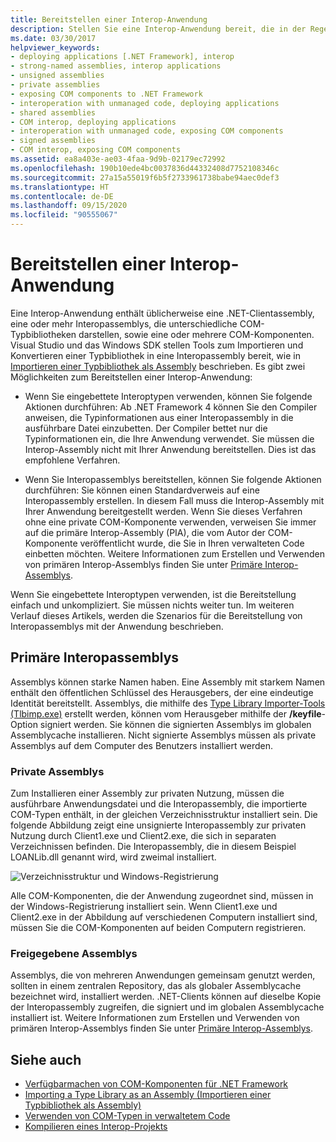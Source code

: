 ```yaml
---
title: Bereitstellen einer Interop-Anwendung
description: Stellen Sie eine Interop-Anwendung bereit, die in der Regel über eine .NET-Clientassembly, Interopassemblys verschiedener COM-Typbibliotheken und registrierte COM-Komponenten verfügt.
ms.date: 03/30/2017
helpviewer_keywords:
- deploying applications [.NET Framework], interop
- strong-named assemblies, interop applications
- unsigned assemblies
- private assemblies
- exposing COM components to .NET Framework
- interoperation with unmanaged code, deploying applications
- shared assemblies
- COM interop, deploying applications
- interoperation with unmanaged code, exposing COM components
- signed assemblies
- COM interop, exposing COM components
ms.assetid: ea8a403e-ae03-4faa-9d9b-02179ec72992
ms.openlocfilehash: 190b10ede4bc0037836d44332408d7752108346c
ms.sourcegitcommit: 27a15a55019f6b5f2733961738babe94aec0def3
ms.translationtype: HT
ms.contentlocale: de-DE
ms.lasthandoff: 09/15/2020
ms.locfileid: "90555067"
---
```

# <a name="deploying-an-interop-application"></a>Bereitstellen einer Interop-Anwendung
Eine Interop-Anwendung enthält üblicherweise eine .NET-Clientassembly, eine oder mehr Interopassemblys, die unterschiedliche COM-Typbibliotheken darstellen, sowie eine oder mehrere COM-Komponenten. Visual Studio und das Windows SDK stellen Tools zum Importieren und Konvertieren einer Typbibliothek in eine Interopassembly bereit, wie in [Importieren einer Typbibliothek als Assembly](importing-a-type-library-as-an-assembly.md) beschrieben. Es gibt zwei Möglichkeiten zum Bereitstellen einer Interop-Anwendung:  
  
- Wenn Sie eingebettete Interoptypen verwenden, können Sie folgende Aktionen durchführen: Ab .NET Framework 4 können Sie den Compiler anweisen, die Typinformationen aus einer Interopassembly in die ausführbare Datei einzubetten. Der Compiler bettet nur die Typinformationen ein, die Ihre Anwendung verwendet. Sie müssen die Interop-Assembly nicht mit Ihrer Anwendung bereitstellen. Dies ist das empfohlene Verfahren.  
  
- Wenn Sie Interopassemblys bereitstellen, können Sie folgende Aktionen durchführen: Sie können einen Standardverweis auf eine Interopassembly erstellen. In diesem Fall muss die Interop-Assembly mit Ihrer Anwendung bereitgestellt werden. Wenn Sie dieses Verfahren ohne eine private COM-Komponente verwenden, verweisen Sie immer auf die primäre Interop-Assembly (PIA), die vom Autor der COM-Komponente veröffentlicht wurde, die Sie in Ihren verwalteten Code einbetten möchten. Weitere Informationen zum Erstellen und Verwenden von primären Interop-Assemblys finden Sie unter [Primäre Interop-Assemblys](/previous-versions/dotnet/netframework-4.0/aax7sdch(v=vs.100)).  
  
 Wenn Sie eingebettete Interoptypen verwenden, ist die Bereitstellung einfach und unkompliziert. Sie müssen nichts weiter tun. Im weiteren Verlauf dieses Artikels, werden die Szenarios für die Bereitstellung von Interopassemblys mit der Anwendung beschrieben.  
  
## <a name="deploying-interop-assemblies"></a>Primäre Interopassemblys  
 Assemblys können starke Namen haben. Eine Assembly mit starkem Namen enthält den öffentlichen Schlüssel des Herausgebers, der eine eindeutige Identität bereitstellt. Assemblys, die mithilfe des [Type Library Importer-Tools (Tlbimp.exe)](../tools/tlbimp-exe-type-library-importer.md) erstellt werden, können vom Herausgeber mithilfe der **/keyfile**-Option signiert werden. Sie können die signierten Assemblys im globalen Assemblycache installieren. Nicht signierte Assemblys müssen als private Assemblys auf dem Computer des Benutzers installiert werden.  
  
### <a name="private-assemblies"></a>Private Assemblys  
 Zum Installieren einer Assembly zur privaten Nutzung, müssen die ausführbare Anwendungsdatei und die Interopassembly, die importierte COM-Typen enthält, in der gleichen Verzeichnisstruktur installiert sein. Die folgende Abbildung zeigt eine unsignierte Interopassembly zur privaten Nutzung durch Client1.exe und Client2.exe, die sich in separaten Verzeichnissen befinden. Die Interopassembly, die in diesem Beispiel LOANLib.dll genannt wird, wird zweimal installiert.  
  
 ![Verzeichnisstruktur und Windows-Registrierung](./media/deploying-an-interop-application/com-private-deployment.gif "Verzeichnisstruktur- und Registrierungseinträge für eine private Bereitstellung")  
  
 Alle COM-Komponenten, die der Anwendung zugeordnet sind, müssen in der Windows-Registrierung installiert sein. Wenn Client1.exe und Client2.exe in der Abbildung auf verschiedenen Computern installiert sind, müssen Sie die COM-Komponenten auf beiden Computern registrieren.  
  
### <a name="shared-assemblies"></a>Freigegebene Assemblys  
 Assemblys, die von mehreren Anwendungen gemeinsam genutzt werden, sollten in einem zentralen Repository, das als globaler Assemblycache bezeichnet wird, installiert werden. .NET-Clients können auf dieselbe Kopie der Interopassembly zugreifen, die signiert und im globalen Assemblycache installiert ist. Weitere Informationen zum Erstellen und Verwenden von primären Interop-Assemblys finden Sie unter [Primäre Interop-Assemblys](/previous-versions/dotnet/netframework-4.0/aax7sdch(v=vs.100)).  
  
## <a name="see-also"></a>Siehe auch

- [Verfügbarmachen von COM-Komponenten für .NET Framework](exposing-com-components.md)
- [Importing a Type Library as an Assembly (Importieren einer Typbibliothek als Assembly)](importing-a-type-library-as-an-assembly.md)
- [Verwenden von COM-Typen in verwaltetem Code](/previous-versions/dotnet/netframework-4.0/3y76b69k(v=vs.100))
- [Kompilieren eines Interop-Projekts](compiling-an-interop-project.md)
